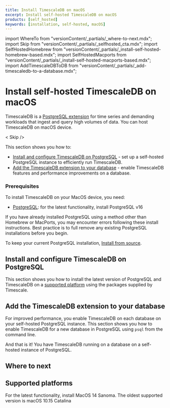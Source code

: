 ```yaml
---
title: Install TimescaleDB on macOS
excerpt: Install self-hosted TimescaleDB on macOS
products: [self_hosted]
keywords: [installation, self-hosted, macOS]
---
```


import WhereTo from "versionContent/_partials/_where-to-next.mdx";
import Skip from "versionContent/_partials/_selfhosted_cta.mdx";
import SelfHostedHomebrew from "versionContent/_partials/_install-self-hosted-homebrew-based.mdx";
import SelfHostedMacports from "versionContent/_partials/_install-self-hosted-macports-based.mdx";
import AddTimescaleDBToDB from "versionContent/_partials/_add-timescaledb-to-a-database.mdx";

# Install self-hosted TimescaleDB on macOS

TimescaleDB is a [PostgreSQL extension](https://www.postgresql.org/docs/current/external-extensions.html) for
time series and demanding workloads that ingest and query high volumes of data. You can host TimescaleDB on 
macOS device.

< Skip /> 

This section shows you how to:

* [Install and configure TimescaleDB on PostgreSQL](#install-and-configure-timescaledb-on-postgresql) - set up
  a self-hosted PostgreSQL instance to efficiently run TimescaleDB.
* [Add the TimescaleDB extension to your database](#add-the-timescaledb-extension-to-your-database) - enable TimescaleDB features and
  performance improvements on a database.

### Prerequisites

To install TimescaleDB on your MacOS device, you need:

* [PostgreSQL][install-postgresql]: for the latest functionality, install PostgreSQL v16

<Highlight type="warning">
If you have already installed PostgreSQL using a method other than Homebrew or MacPorts, you may encounter errors
following these install instructions. Best practice is to full remove any existing PostgreSQL
installations before you begin.

To keep your current PostgreSQL installation, [Install from source][install-from-source].
</Highlight>

## Install and configure TimescaleDB on PostgreSQL

This section shows you how to install the latest version of PostgreSQL and
TimescaleDB on a [supported platform](#supported-platforms) using the packages supplied by Timescale.

<Tabs label="Install TimescaleDB">

<Tab title="Homebrew">

<SelfHostedHomebrew />

</Tab>

<Tab title="MacPorts">

<SelfHostedMacports />

</Tab>
</Tabs>

## Add the TimescaleDB extension to your database

For improved performance, you enable TimescaleDB on each database on your self-hosted PostgreSQL instance.
This section shows you how to enable TimescaleDB for a new database in PostgreSQL using `psql` from the command line.


<AddTimescaleDBToDB />

And that is it! You have TimescaleDB running on a database on a self-hosted instance of PostgreSQL.


## Where to next

 <WhereTo />

## Supported platforms

For the latest functionality, install MacOS 14 Sanoma. The oldest supported version is macOS 10.15 Catalina

[homebrew]: https://docs.brew.sh/Installation
[install-psql]: /use-timescale/:currentVersion:/integrations/query-admin/about-psql/
[macports]: https://guide.macports.org/#installing.macports
[install-from-source]: /self-hosted/:currentVersion:/install/installation-source/
[install-postgresql]: https://www.postgresql.org/download/macosx/

